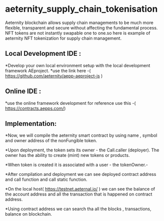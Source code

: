  # aeternity_supply_chain_tokenisation
 Aeternity blockchain allows supply chain managements to be much more flexible, transparent and secure without affecting the fundamental process.
 NFT tokens are not instantly swapable one to one.so here is example of aeternity NFT tokenization for supply chain management.
 ## Local Development IDE : 
*Develop your own local environment setup with the local development framework AEproject.
*use the link here -( https://github.com/aeternity/aepp-aeproject-js )
## Online IDE : 
*use the online framework development for reference use this -( https://contracts.aepps.com/)
## Implementation: 
*Now, we will compile the aeternity smart contract by using name , symbol and owner address of the nonFungible token.

*Upon deployment, the token sets its owner - the Call.caller (deployer). The owner has   the ability to create (mint) new tokens or products.

*When token is created it is associated with a user - the tokenOwner.-

*After compilation and deployment we can see deployed contract address and call function  and call static function.

*On the local host( https://testnet.aeternal.io/ ) we can see the  balance of the account address and all the transaction that is happened on contract address.

*Using contract address we can search tha all the blocks , transactions, balance on blockchain.


